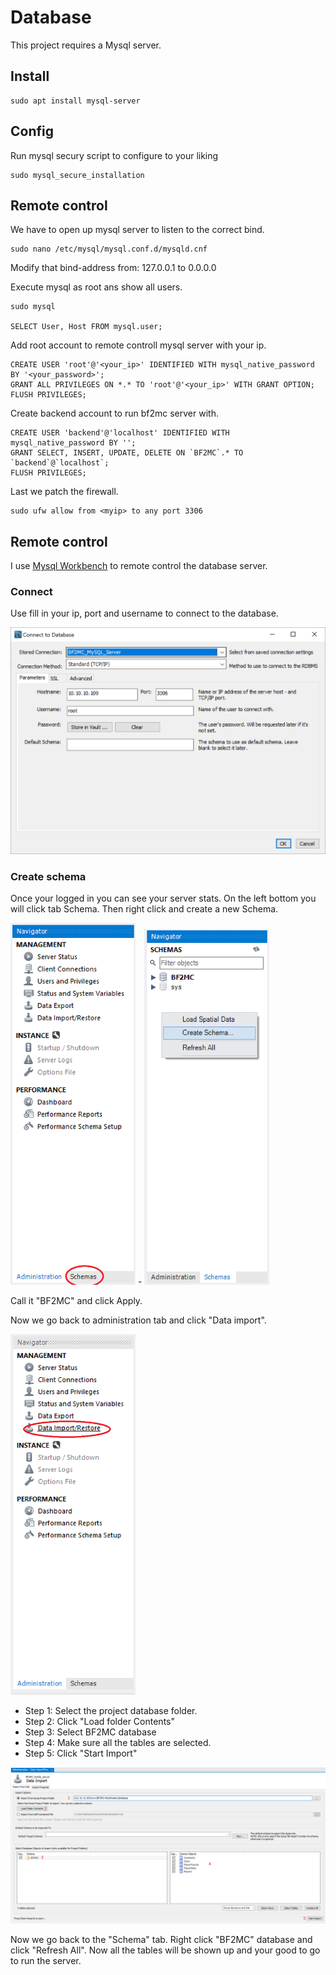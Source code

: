 # Database

This project requires a Mysql server.

## Install

```
sudo apt install mysql-server
```

## Config

Run mysql secury script to configure to your liking
```
sudo mysql_secure_installation
```

## Remote control

We have to open up mysql server to listen to the correct bind.

```
sudo nano /etc/mysql/mysql.conf.d/mysqld.cnf
```
Modify that bind-address from: 127.0.0.1 to 0.0.0.0

Execute mysql as root ans show all users.
```
sudo mysql

SELECT User, Host FROM mysql.user;
```

Add root account to remote controll mysql server with your ip.
```
CREATE USER 'root'@'<your_ip>' IDENTIFIED WITH mysql_native_password BY '<your_password>';
GRANT ALL PRIVILEGES ON *.* TO 'root'@'<your_ip>' WITH GRANT OPTION;
FLUSH PRIVILEGES;
```

Create backend account to run bf2mc server with.
```
CREATE USER 'backend'@'localhost' IDENTIFIED WITH mysql_native_password BY '';
GRANT SELECT, INSERT, UPDATE, DELETE ON `BF2MC`.* TO `backend`@`localhost`;
FLUSH PRIVILEGES;
```

Last we patch the firewall.
```
sudo ufw allow from <myip> to any port 3306
```

## Remote control

I use [Mysql Workbench](https://www.mysql.com/products/workbench/) to remote control the database server.

### Connect

Use fill in your ip, port and username to connect to the database.

<img src="https://github.com/Project-Backstab/BF2MC-Matchmaker/blob/main/images/mysql/connection.png?raw=true" width="800" />

### Create schema

Once your logged in you can see your server stats. On the left bottom you will click tab Schema. Then right click and create a new Schema.

<img src="https://github.com/Project-Backstab/BF2MC-Matchmaker/blob/main/images/mysql/schema.png?raw=true" width="200" /> - <img src="https://github.com/Project-Backstab/BF2MC-Matchmaker/blob/main/images/mysql/schema_new.png?raw=true" width="200" />

Call it "BF2MC" and click Apply.

Now we go back to administration tab and click "Data import".

<img src="https://github.com/Project-Backstab/BF2MC-Matchmaker/blob/main/images/mysql/Administration-Data_Import.png?raw=true" width="200" />

- Step 1: Select the project database folder.
- Step 2: Click "Load folder Contents"
- Step 3: Select BF2MC database
- Step 4: Make sure all the tables are selected.
- Step 5: Click "Start Import"

<img src="https://github.com/Project-Backstab/BF2MC-Matchmaker/blob/main/images/mysql/Data_Import_steps.png?raw=true" width="800" />

Now we go back to the "Schema" tab. Right click "BF2MC" database and click "Refresh All".
Now all the tables will be shown up and your good to go to run the server.
